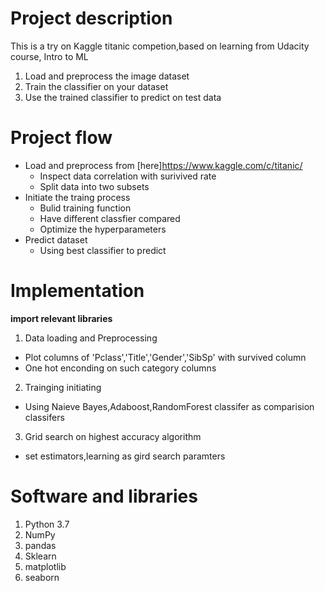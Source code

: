 # Project description
This is a try on Kaggle titanic competion,based on learning from Udacity course, Intro to ML

1. Load and preprocess the image dataset
2. Train the classifier on your dataset
3. Use the trained classifier to predict on test data

# Project flow
* Load and preprocess from [here]https://www.kaggle.com/c/titanic/
  * Inspect data correlation with surivived rate
  * Split data into two subsets
* Initiate the traing process
  * Bulid training function
  * Have different classfier compared
  * Optimize the hyperparameters
* Predict dataset
  * Using best classifier to predict

# Implementation
**import relevant libraries**
1. Data loading and Preprocessing
  * Plot columns of 'Pclass','Title','Gender','SibSp' with survived column
  * One hot enconding on such category columns
2. Trainging initiating
  * Using Naieve Bayes,Adaboost,RandomForest classifer as comparision classifers
3. Grid search on highest accuracy algorithm
  * set estimators,learning as gird search paramters
  
# Software and libraries
1. Python 3.7
2. NumPy
3. pandas
4. Sklearn
5. matplotlib
6. seaborn



